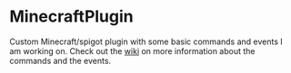 # MinecraftPlugin
Custom Minecraft/spigot plugin with some basic commands and events I am working on.
Check out the [wiki](https://github.com/47b3n/MinecraftPlugin/wiki) on more information about the commands and the events.
